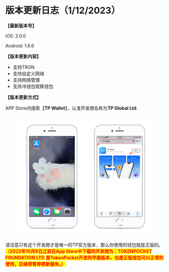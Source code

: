 # 版本更新日志（1/12/2023）

**【最新版本号】**

iOS: 2.0.0

Android: 1.6.6

&#x20;

**【版本更新内容】**

* 支持TRON
* 支持自定义网络
* 支持网络管理
* 支持冷钱包观察钱包



**【版本更新方式】**&#x20;

APP Store内搜索【**TP Wallet**】，认准开发商名称为**TP Global Ltd**.

<figure><img src="../../.gitbook/assets/image (1) (2).png" alt=""><figcaption></figcaption></figure>

请注意只有这个开发商才是唯一的TP官方版本，那么你使用的钱包就是正版的。<mark style="color:red;">**（2022年10月8日之前在App Store中下载的开发商为：TOKENPOCKET FOUNDATION LTD**</mark> <mark style="color:red;">**是TokenPocket开发的早期版本，也是正版钱包可以正常的使用，后续将暂停更新服务。）**</mark>
